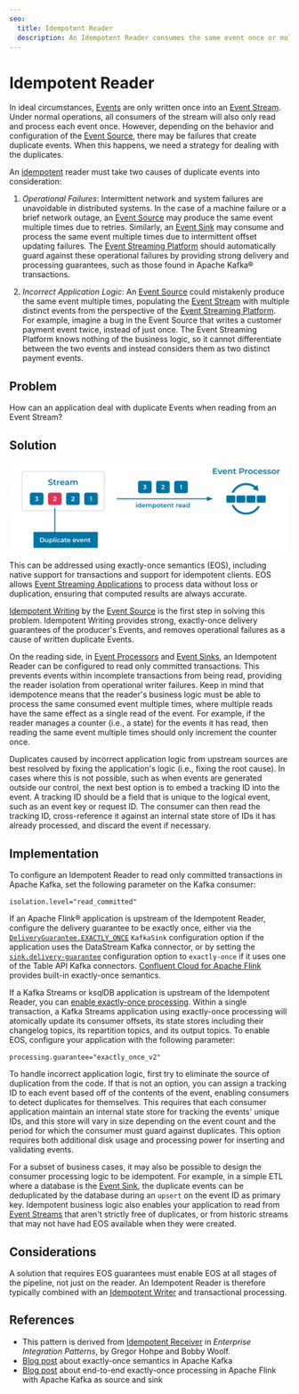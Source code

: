```yaml
---
seo:
  title: Idempotent Reader
  description: An Idempotent Reader consumes the same event once or multiple times, with the same effect.
---
```


# Idempotent Reader
In ideal circumstances, [Events](../event/event.md) are only written once into an [Event Stream](../event-stream/event-stream.md). Under normal operations, all consumers of the stream will also only read and process each event once. However, depending on the behavior and configuration of the [Event Source](../event-source/event-source.md), there may be failures that create duplicate events. When this happens, we need a strategy for dealing with the duplicates.

An [idempotent](https://en.wikipedia.org/wiki/Idempotence) reader must take two causes of duplicate events into consideration:

1. *Operational Failures*: Intermittent network and system failures are unavoidable in distributed systems. In the case of a machine failure or a brief network outage, an [Event Source](../event-source/event-source.md) may produce the same event multiple times due to retries. Similarly, an [Event Sink](../event-sink/event-sink.md) may consume and process the same event multiple times due to intermittent offset updating failures. The [Event Streaming Platform](../event-stream/event-streaming-platform.md) should automatically guard against these operational failures by providing strong delivery and processing guarantees, such as those found in Apache Kafka® transactions.

2. *Incorrect Application Logic*: An [Event Source](../event-source/event-source.md) could mistakenly produce the same event multiple times, populating the [Event Stream](../event-stream/event-stream.md) with multiple distinct events from the perspective of the [Event Streaming Platform](../event-stream/event-streaming-platform.md). For example, imagine a bug in the Event Source that writes a customer payment event twice, instead of just once. The Event Streaming Platform knows nothing of the business logic, so it cannot differentiate between the two events and instead considers them as two distinct payment events.

## Problem
How can an application deal with duplicate Events when reading from an Event Stream?

## Solution
![idempotent-reader](../img/idempotent-reader.svg)

This can be addressed using exactly-once semantics (EOS), including native support for transactions and support for idempotent clients.
EOS allows [Event Streaming Applications](../event-processing/event-processing-application.md) to process data without loss or duplication, ensuring that computed results are always accurate. 

[Idempotent Writing](idempotent-writer.md) by the [Event Source](../event-source/event-source.md) is the first step in solving this problem. Idempotent Writing provides strong, exactly-once delivery guarantees of the producer's Events, and removes operational failures as a cause of written duplicate Events.

On the reading side, in [Event Processors](../event-processing/event-processor.md) and [Event Sinks](../event-sink/event-sink.md), an Idempotent Reader can be configured to read only committed transactions. This prevents events within incomplete transactions from being read, providing the reader isolation from operational writer failures. Keep in mind that idempotence means that the reader's business logic must be able to process the same consumed event multiple times, where multiple reads have the same effect as a single read of the event. For example, if the reader manages a counter (i.e., a state) for the events it has read, then reading the same event multiple times should only increment the counter once.

Duplicates caused by incorrect application logic from upstream sources are best resolved by fixing the application's logic (i.e., fixing the root cause). In cases where this is not possible, such as when events are generated outside our control, the next best option is to embed a tracking ID into the event. A tracking ID should be a field that is unique to the logical event, such as an event key or request ID. The consumer can then read the tracking ID, cross-reference it against an internal state store of IDs it has already processed, and discard the event if necessary.


## Implementation
To configure an Idempotent Reader to read only committed transactions in Apache Kafka, set the following parameter on the Kafka consumer:

```
isolation.level="read_committed"
```

If an Apache Flink® application is upstream of the Idempotent Reader, configure the delivery guarantee to be exactly once, either via the [`DeliveryGuarantee.EXACTLY_ONCE`](https://nightlies.apache.org/flink/flink-docs-stable/docs/connectors/datastream/kafka/#fault-tolerance) `KafkaSink` configuration option if the application uses the DataStream Kafka connector, or by setting the [`sink.delivery-guarantee`](https://nightlies.apache.org/flink/flink-docs-stable/docs/connectors/table/kafka/#consistency-guarantees) configuration option to `exactly-once` if it uses one of the Table API Kafka connectors. [Confluent Cloud for Apache Flink](https://docs.confluent.io/cloud/current/flink/overview.html) provides built-in exactly-once semantics.

If a Kafka Streams or ksqlDB application is upstream of the Idempotent Reader, you can [enable exactly-once processing](https://docs.confluent.io/platform/current/streams/developer-guide/config-streams.html#processing-guarantee). Within a single transaction, a Kafka Streams application using exactly-once processing will atomically update its consumer offsets, its state stores including their changelog topics, its repartition topics, and its output topics.
To enable EOS, configure your application with the following parameter:

```
processing.guarantee="exactly_once_v2"
```

To handle incorrect application logic, first try to eliminate the source of duplication from the code. If that is not an option, you can assign a tracking ID to each event based off of the contents of the event, enabling consumers to detect duplicates for themselves. This requires that each consumer application maintain an internal state store for tracking the events' unique IDs, and this store will vary in size depending on the event count and the period for which the consumer must guard against duplicates. This option requires both additional disk usage and processing power for inserting and validating events.

For a subset of business cases, it may also be possible to design the consumer processing logic to be idempotent. For example, in a simple ETL where a database is the [Event Sink](../event-sink/event-sink.md), the duplicate events can be deduplicated by the database during an `upsert` on the event ID as primary key. Idempotent business logic also enables your application to read from [Event Streams](../event-stream/event-stream.md) that aren't strictly free of duplicates, or from historic streams that may not have had EOS available when they were created.

## Considerations
A solution that requires EOS guarantees must enable EOS at all stages of the pipeline, not just on the reader. An Idempotent Reader is therefore typically combined with an [Idempotent Writer](../event-processing/idempotent-writer.md) and transactional processing.

## References
* This pattern is derived from [Idempotent Receiver](https://www.enterpriseintegrationpatterns.com/patterns/messaging/IdempotentReceiver.html) in _Enterprise Integration Patterns_, by Gregor Hohpe and Bobby Woolf.
* [Blog post](https://www.confluent.io/blog/exactly-once-semantics-are-possible-heres-how-apache-kafka-does-it/) about exactly-once semantics in Apache Kafka
* [Blog post](https://flink.apache.org/2018/02/28/an-overview-of-end-to-end-exactly-once-processing-in-apache-flink-with-apache-kafka-too/) about end-to-end exactly-once processing in Apache Flink with Apache Kafka as source and sink

